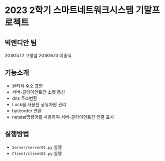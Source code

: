 # 2023 2학기 스마트네트워크시스템 기말프로젝트
## 빅엔디안 팀
20181572 고명섭
20181673 이종식


## 기능소개
- 물리적 주소 표현
- 서버-클라이언트간 소켓 통신
- dns 주소변환
- Lock을 사용한 공유자원 관리
- byteorder 변환
- netstat명령어를 사용하여 서버-클라이언트간 연결 표시

## 실행방법
- `Server/serverQt.py` 실행
- `Client/clientQt.py` 실행